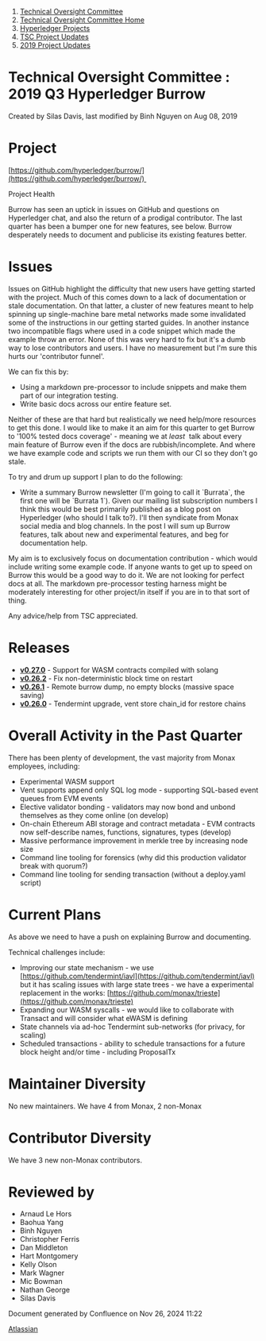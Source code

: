 1. [Technical Oversight Committee](index.html)
2. [Technical Oversight Committee Home](Technical-Oversight-Committee-Home_21430274.html)
3. [Hyperledger Projects](Hyperledger-Projects_21447704.html)
4. [TSC Project Updates](TSC-Project-Updates_21430854.html)
5. [2019 Project Updates](2019-Project-Updates_21447735.html)

# Technical Oversight Committee : 2019 Q3 Hyperledger Burrow

Created by Silas Davis, last modified by Binh Nguyen on Aug 08, 2019

# Project

[https://github.com/hyperledger/burrow/](https://github.com/hyperledger/burrow/) 

Project Health

Burrow has seen an uptick in issues on GitHub and questions on Hyperledger chat, and also the return of a prodigal contributor. The last quarter has been a bumper one for new features, see below. Burrow desperately needs to document and publicise its existing features better.

# Issues

Issues on GitHub highlight the difficulty that new users have getting started with the project. Much of this comes down to a lack of documentation or stale documentation. On that latter, a cluster of new features meant to help spinning up single-machine bare metal networks made some invalidated some of the instructions in our getting started guides. In another instance two incompatible flags where used in a code snippet which made the example throw an error. None of this was very hard to fix but it's a dumb way to lose contributors and users. I have no measurement but I'm sure this hurts our 'contributor funnel'.

We can fix this by:

- Using a markdown pre-processor to include snippets and make them part of our integration testing.
- Write basic docs across our entire feature set.

Neither of these are that hard but realistically we need help/more resources to get this done. I would like to make it an aim for this quarter to get Burrow to '100% tested docs coverage' - meaning we at *least*  talk about every main feature of Burrow even if the docs are rubbish/incomplete. And where we have example code and scripts we run them with our CI so they don't go stale.

To try and drum up support I plan to do the following:

- Write a summary Burrow newsletter (I'm going to call it \`Burrata\`, the first one will be \`Burrata 1\`). Given our mailing list subscription numbers I think this would be best primarily published as a blog post on Hyperledger (who should I talk to?). I'll then syndicate from Monax social media and blog channels. In the post I will sum up Burrow features, talk about new and experimental features, and beg for documentation help.

My aim is to exclusively focus on documentation contribution - which would include writing some example code. If anyone wants to get up to speed on Burrow this would be a good way to do it. We are not looking for perfect docs at all. The markdown pre-processor testing harness might be moderately interesting for other project/in itself if you are in to that sort of thing.

Any advice/help from TSC appreciated.

# Releases

- [**v0.27.0**](https://github.com/hyperledger/burrow/releases/tag/v0.27.0) - Support for WASM contracts compiled with solang
- [**v0.26.2**](https://github.com/hyperledger/burrow/releases/tag/v0.26.2) - Fix non-deterministic block time on restart
- [**v0.26.1**](https://github.com/hyperledger/burrow/releases/tag/v0.26.1) - Remote burrow dump, no empty blocks (massive space saving)
- [**v0.26.0**](https://github.com/hyperledger/burrow/releases/tag/v0.26.0) - Tendermint upgrade, vent store chain\_id for restore chains

# Overall Activity in the Past Quarter

There has been plenty of development, the vast majority from Monax employees, including:

- Experimental WASM support
- Vent supports append only SQL log mode - supporting SQL-based event queues from EVM events
- Elective validator bonding - validators may now bond and unbond themselves as they come online (on develop)
- On-chain Ethereum ABI storage and contract metadata - EVM contracts now self-describe names, functions, signatures, types (develop)
- Massive performance improvement in merkle tree by increasing node size
- Command line tooling for forensics (why did this production validator break with quorum?)
- Command line tooling for sending transaction (without a deploy.yaml script)

# Current Plans

As above we need to have a push on explaining Burrow and documenting.

Technical challenges include:

- Improving our state mechanism - we use [https://github.com/tendermint/iavl](https://github.com/tendermint/iavl) but it has scaling issues with large state trees - we have a experimental replacement in the works: [https://github.com/monax/trieste](https://github.com/monax/trieste)
- Expanding our WASM syscalls - we would like to collaborate with Transact and will consider what eWASM is defining
- State channels via ad-hoc Tendermint sub-networks (for privacy, for scaling)
- Scheduled transactions - ability to schedule transactions for a future block height and/or time - including ProposalTx

# Maintainer Diversity

No new maintainers. We have 4 from Monax, 2 non-Monax

# Contributor Diversity

We have 3 new non-Monax contributors.

# Reviewed by

- Arnaud Le Hors
- Baohua Yang
- Binh Nguyen
- Christopher Ferris
- Dan Middleton
- Hart Montgomery
- Kelly Olson
- Mark Wagner
- Mic Bowman
- Nathan George
- Silas Davis

Document generated by Confluence on Nov 26, 2024 11:22

[Atlassian](http://www.atlassian.com/)
